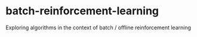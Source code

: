 # batch-reinforcement-learning
Exploring algorithms in the context of batch / offline reinforcement learning

